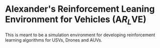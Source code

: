 # Alexander's Reinforcement Leaning Environment for Vehicles (A$R_L$VE)

This is meant to be a simulation environment for developing reinforcement learning algorithms for USVs, 
Drones and AUVs.
